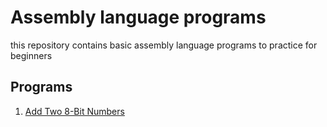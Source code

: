 # Assembly language programs

this repository contains basic assembly language programs to practice for beginners

## Programs

1. [Add Two 8-Bit Numbers](add-two-8-bits)